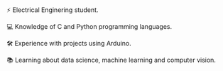 ⚡ Electrical Enginering student.

💻 Knowledge of C and Python programming languages.

🛠️ Experience with projects using Arduino.

📚 Learning about data science, machine learning and computer vision.

<!---
Yuri-Vlasqz/Yuri-Vlasqz is a ✨ special ✨ repository because its `README.md` (this file) appears on your GitHub profile.
You can click the Preview link to take a look at your changes.
--->
